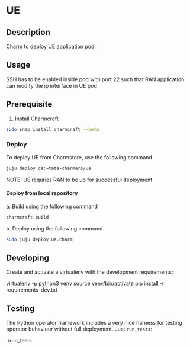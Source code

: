 <!--
 Copyright 2020 Tata Elxsi

 Licensed under the Apache License, Version 2.0 (the License); you may
 not use this file except in compliance with the License. You may obtain
 a copy of the License at

         http://www.apache.org/licenses/LICENSE-2.0

 Unless required by applicable law or agreed to in writing, software
 distributed under the License is distributed on an AS IS BASIS, WITHOUT
 WARRANTIES OR CONDITIONS OF ANY KIND, either express or implied. See the
 License for the specific language governing permissions and limitations
 under the License.

 For those usages not covered by the Apache License, Version 2.0 please
 contact: canonical@tataelxsi.onmicrosoft.com

 To get in touch with the maintainers, please contact:
 canonical@tataelxsi.onmicrosoft.com
-->

# UE

## Description

Charm to deploy UE application pod.

## Usage

SSH has to be enabled inside pod with port 22 such that RAN application
can modify the ip interface in UE pod

## Prerequisite

1. Install Charmcraft

```bash
sudo snap install charmcraft --beta
```

### Deploy

To deploy UE from Charmstore, use the following command

```bash
juju deploy cs:~tata-charmers/ue
```

NOTE: UE requries RAN to be up for successful deployment

#### Deploy from local repository

a. Build using the following command

   ```bash
   charmcraft build
   ```

b. Deploy using the following command

   ```bash
   sudo juju deploy ue.charm
   ```

## Developing

Create and activate a virtualenv with the development requirements:

   virtualenv -p python3 venv
   source venv/bin/activate
   pip install -r requirements-dev.txt

## Testing

The Python operator framework includes a very nice harness for testing
operator behaviour without full deployment. Just `run_tests`:

   ./run_tests
